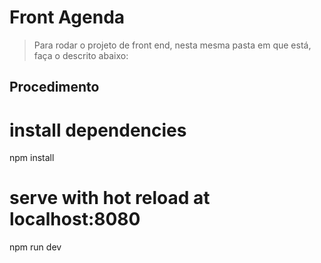 # Front Agenda

> Para rodar o projeto de front end, nesta mesma pasta em que está, faça o descrito abaixo:

## Procedimento

# install dependencies
npm install

# serve with hot reload at localhost:8080
npm run dev

